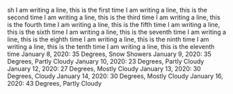 sh I am writing a line, this is the first time
I am writing a line, this is the second time
I am writing a line, this is the third time
I am writing a line, this is the fourth time
I am writing a line, this is the fifth time
I am writing a line, this is the sixth time
I am writing a line, this is the seventh time
I am writing a line, this is the eighth time
I am writing a line, this is the ninth time
I am writing a line, this is the tenth time
I am writing a line, this is the eleventh time
January 8, 2020: 35 Degrees, Snow Showers
January 9, 2020: 35 Degrees, Partly Cloudy
January 10, 2020:  23 Degrees, Partly Cloudy
January 12, 2020: 27 Degrees, Mostly Cloudy
January 13, 2020: 30 Degrees, Cloudy
January 14, 2020: 30 Degrees, Mostly Cloudy
January 16, 2020: 43 Degrees, Partly Cloudy